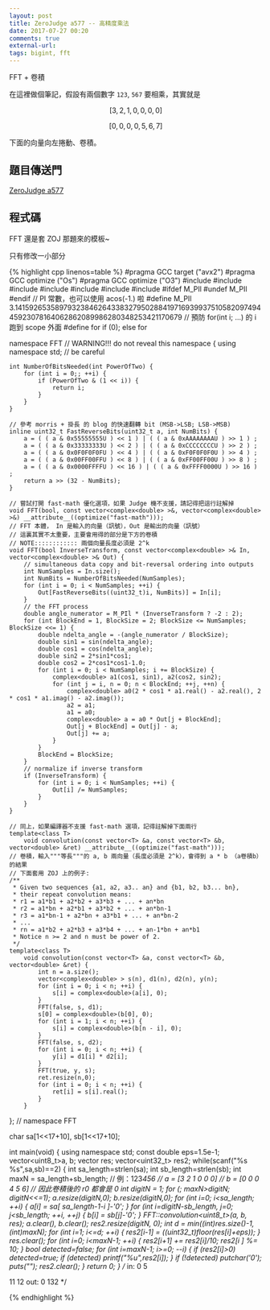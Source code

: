 ```yaml
---
layout: post
title: ZeroJudge a577 -- 高精度乘法
date: 2017-07-27 00:20
comments: true
external-url:
tags: bigint, fft
---
```


FFT + 卷積

在這裡做個筆記，假設有兩個數字 `123`, `567` 要相乘，其實就是

$$
\left[ 3, 2, 1, 0, 0, 0, 0 \right]
$$

$$
\left[ 0, 0, 0, 0, 5, 6, 7 \right]
$$

下面的向量向左捲動、卷積。

## 題目傳送門

[ZeroJudge a577](https://zerojudge.tw/ShowProblem?problemid=a577)

## 程式碼

FFT 還是套 ZOJ 那題來的模板~

只有修改一小部分

{% highlight cpp linenos=table %}
#pragma GCC target ("avx2")
#pragma GCC optimize ("Os")
#pragma GCC optimize ("O3")
#include <iostream>
#include <algorithm>
#include <vector>
#include <complex>
#include <cmath>
#include <cstring>
#include <cstdint>
#ifdef M_PIl
#undef M_PIl
#endif
// PI 常數，也可以使用 acos(-1.) 啦
#define M_PIl 3.1415926535897932384626433832795028841971693993751058209749445923078164062862089986280348253421170679
// 預防 for(int i; ...) 的 i 跑到 scope 外面
#define for if (0); else for

namespace FFT  // WARNING!!! do not reveal this namespace
{
    using namespace std; // be careful

    int NumberOfBitsNeeded(int PowerOfTwo) {
        for (int i = 0;; ++i) {
            if (PowerOfTwo & (1 << i)) {
                return i;
            }
        }
    }

    // 參考 morris + 掛長 的 blog 的快速翻轉 bit (MSB->LSB; LSB->MSB)
    inline uint32_t FastReverseBits(uint32_t a, int NumBits) {
        a = ( ( a & 0x55555555U ) << 1 ) | ( ( a & 0xAAAAAAAAU ) >> 1 ) ;
        a = ( ( a & 0x33333333U ) << 2 ) | ( ( a & 0xCCCCCCCCU ) >> 2 ) ;
        a = ( ( a & 0x0F0F0F0FU ) << 4 ) | ( ( a & 0xF0F0F0F0U ) >> 4 ) ;
        a = ( ( a & 0x00FF00FFU ) << 8 ) | ( ( a & 0xFF00FF00U ) >> 8 ) ;
        a = ( ( a & 0x0000FFFFU ) << 16 ) | ( ( a & 0xFFFF0000U ) >> 16 ) ;
        return a >> (32 - NumBits);
    }

    // 嘗試打開 fast-math 優化選項，如果 Judge 機不支援，請記得把這行註解掉
    void FFT(bool, const vector<complex<double> >&, vector<complex<double> >&) __attribute__((optimize("fast-math")));
    // FFT 本體， In 是輸入的向量（訊號），Out 是輸出的向量（訊號）
    // 這裏其實不太重要，主要會用得的部分是下方的卷積
    // NOTE:::::::::::: 兩個向量長度必須是 2^k
    void FFT(bool InverseTransform, const vector<complex<double> >& In, vector<complex<double> >& Out) {
        // simultaneous data copy and bit-reversal ordering into outputs
        int NumSamples = In.size();
        int NumBits = NumberOfBitsNeeded(NumSamples);
        for (int i = 0; i < NumSamples; ++i) {
            Out[FastReverseBits((uint32_t)i, NumBits)] = In[i];
        }
        // the FFT process
        double angle_numerator = M_PIl * (InverseTransform ? -2 : 2);
        for (int BlockEnd = 1, BlockSize = 2; BlockSize <= NumSamples; BlockSize <<= 1) {
            double ndelta_angle = -(angle_numerator / BlockSize);
            double sin1 = sin(ndelta_angle);
            double cos1 = cos(ndelta_angle);
            double sin2 = 2*sin1*cos1;
            double cos2 = 2*cos1*cos1-1.0;
            for (int i = 0; i < NumSamples; i += BlockSize) {
                complex<double> a1(cos1, sin1), a2(cos2, sin2);
                for (int j = i, n = 0; n < BlockEnd; ++j, ++n) {
                    complex<double> a0(2 * cos1 * a1.real() - a2.real(), 2 * cos1 * a1.imag() - a2.imag());
                    a2 = a1;
                    a1 = a0;
                    complex<double> a = a0 * Out[j + BlockEnd];
                    Out[j + BlockEnd] = Out[j] - a;
                    Out[j] += a;
                }
            }
            BlockEnd = BlockSize;
        }
        // normalize if inverse transform
        if (InverseTransform) {
            for (int i = 0; i < NumSamples; ++i) {
                Out[i] /= NumSamples;
            }
        }
    }

    // 同上，如果編譯器不支援 fast-math 選項，記得註解掉下面兩行
    template<class T>
        void convolution(const vector<T> &a, const vector<T> &b, vector<double> &ret) __attribute__((optimize("fast-math")));
    // 卷積，輸入"""等長"""的 a, b 兩向量（長度必須是 2^k），會得到 a * b （a卷積b）的結果
    // 下面套用 ZOJ 上的例子:
    /**
     * Given two sequences {a1, a2, a3.. an} and {b1, b2, b3... bn},
     * their repeat convolution means:
     * r1 = a1*b1 + a2*b2 + a3*b3 + ... + an*bn
     * r2 = a1*bn + a2*b1 + a3*b2 + ... + an*bn-1
     * r3 = a1*bn-1 + a2*bn + a3*b1 + ... + an*bn-2
     * ...
     * rn = a1*b2 + a2*b3 + a3*b4 + ... + an-1*bn + an*b1
     * Notice n >= 2 and n must be power of 2.
     */
    template<class T>
        void convolution(const vector<T> &a, const vector<T> &b, vector<double> &ret) {
            int n = a.size();
            vector<complex<double> > s(n), d1(n), d2(n), y(n);
            for (int i = 0; i < n; ++i) {
                s[i] = complex<double>(a[i], 0);
            }
            FFT(false, s, d1);
            s[0] = complex<double>(b[0], 0);
            for (int i = 1; i < n; ++i) {
                s[i] = complex<double>(b[n - i], 0);
            }
            FFT(false, s, d2);
            for (int i = 0; i < n; ++i) {
                y[i] = d1[i] * d2[i];
            }
            FFT(true, y, s);
            ret.resize(n,0);
            for (int i = 0; i < n; ++i) {
                ret[i] = s[i].real();
            }
        }
}; // namespace FFT

char sa[1<<17+10], sb[1<<17+10];

int main(void) {
    using namespace std;
    const double eps=1.5e-1;
    vector<uint8_t>a, b;
    vector<double> res;
    vector<uint32_t> res2;
    while(scanf("%s %s",sa,sb)==2) {
        int sa_length=strlen(sa);
        int sb_length=strlen(sb);
        int maxN = sa_length+sb_length;
        // 例：123*456
        // a = [3 2 1 0 0 0]
        // b = [0 0 0 4 5 6]
        // 因此卷積後的 r0 都會是 0
        int digitN = 1;
        for (; maxN>digitN; digitN<<=1);
        a.resize(digitN,0);
        b.resize(digitN,0);
        for (int i=0; i<sa_length; ++i) {
            a[i] = sa[ sa_length-1-i ]-'0';
        }
        for (int i=digitN-sb_length, j=0; j<sb_length; ++i, ++j) {
            b[i] = sb[j]-'0';
        }
        FFT::convolution<uint8_t>(a, b, res);
        a.clear(), b.clear();
        res2.resize(digitN, 0);
        int d = min((int)res.size()-1, (int)maxN);
        for (int i=1; i<=d; ++i) {
            res2[i-1] = ((uint32_t)floor(res[i]+eps));
        }
        res.clear();
        for (int i=0; i<maxN-1; ++i) {
            res2[i+1] += res2[i]/10;
            res2[i  ] %= 10;
        }
        bool detected=false;
        for (int i=maxN-1; i>=0; --i) {
            if (res2[i]>0) detected=true;
            if (detected) printf("%u",res2[i]);
        }
        if (!detected) putchar('0');
        puts("");
        res2.clear();
    }
    return 0;
}
/*
in:
0
5

11
12
out:
0
132
*/

{% endhighlight %}
